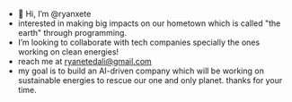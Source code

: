 - 👋 Hi, I’m @ryanxete
- interested in making big impacts on our hometown which is called "the earth" through programming.
- I’m looking to collaborate with tech companies specially the ones working on clean energies!
- reach me at ryanetedali@gmail.com
- my goal is to build an AI-driven company which will be working on sustainable energies to rescue our one and only planet.
thanks for your time. 

<!---
ryanxete/ryanxete is a ✨ special ✨ repository because its `README.md` (this file) appears on your GitHub profile.
You can click the Preview link to take a look at your changes.
--->
